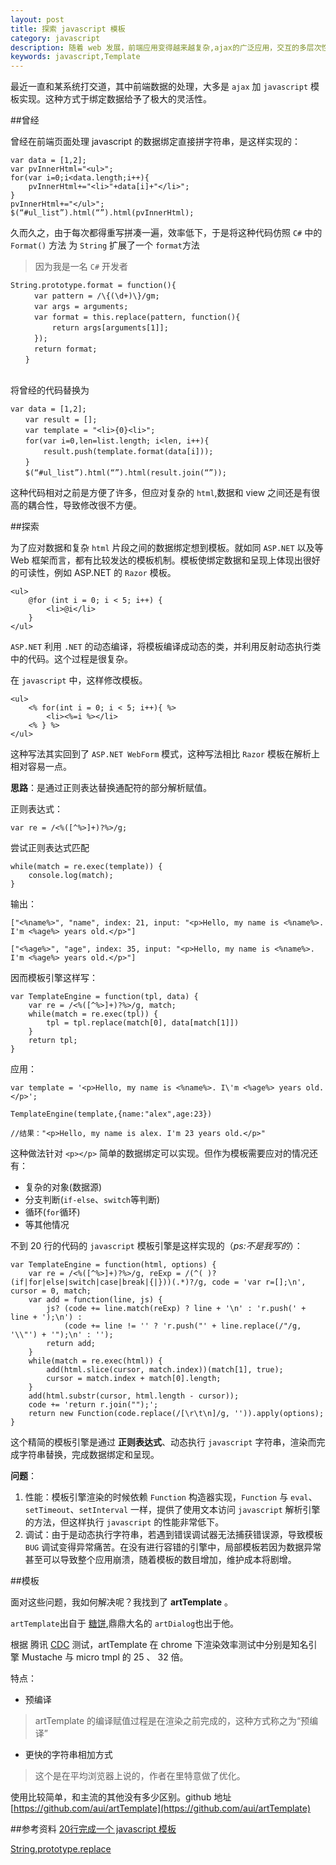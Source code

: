 ```yaml
---
layout: post
title: 探索 javascript 模板
category: javascript
description: 随着 web 发展，前端应用变得越来越复杂,ajax的广泛应用，交互的多层次性，以及不同场景的数据绑定和呈现，用传统的方式难以解决，于是 MVC思想流行，出现数据和界面分离，模板的应用成为重要的一环。
keywords: javascript,Template
--- 
```


最近一直和某系统打交道，其中前端数据的处理，大多是 `ajax` 加 `javascript` 模板实现。这种方式于绑定数据给予了极大的灵活性。

##曾经

曾经在前端页面处理 javascript 的数据绑定直接拼字符串，是这样实现的：

```
var data = [1,2]; 
var pvInnerHtml="<ul>";
for(var i=0;i<data.length;i++){
    pvInnerHtml+="<li>"+data[i]+"</li>";
}
pvInnerHtml+="</ul>";
$(“#ul_list”).html(“”).html(pvInnerHtml);
```
久而久之，由于每次都得重写拼凑一遍，效率低下，于是将这种代码仿照 `C#` 中的 `Format()` 方法 为 `String` 扩展了一个 `format`方法
>因为我是一名 `C#` 开发者

```
String.prototype.format = function(){
　　  var pattern = /\{(\d+)\}/gm;
　　  var args = arguments;
　　  var format = this.replace(pattern, function(){
　　      return args[arguments[1]];
　　  });
　　  return format;
　　}
　　
```
将曾经的代码替换为

```
var data = [1,2]; 
　　var result = [];
　　var template = "<li>{0}<li>";
　　for(var i=0,len=list.length; i<len, i++){
　　    result.push(template.format(data[i]));
　　}
　　$(“#ul_list”).html(“”).html(result.join(“”));
```

这种代码相对之前是方便了许多，但应对复杂的 `html`,数据和 view 之间还是有很高的耦合性，导致修改很不方便。

##探索

为了应对数据和复杂 `html` 片段之间的数据绑定想到模板。就如同 `ASP.NET` 以及等 Web 框架而言，都有比较发达的模板机制。模板使绑定数据和呈现上体现出很好的可读性，例如 ASP.NET  的 `Razor` 模板。

```
<ul>
    @for (int i = 0; i < 5; i++) {
        <li>@i</li>
    }
</ul>
```
`ASP.NET` 利用 `.NET` 的动态编译，将模板编译成动态的类，并利用反射动态执行类中的代码。这个过程是很复杂。

在 `javascript` 中，这样修改模板。

```
<ul>
    <% for(int i = 0; i < 5; i++){ %>
        <li><%=i %></li>
    <% } %>
</ul>

```
这种写法其实回到了 `ASP.NET WebForm` 模式，这种写法相比 `Razor` 模板在解析上相对容易一点。

**思路**：是通过正则表达替换通配符的部分解析赋值。

正则表达式：

```
var re = /<%([^%>]+)?%>/g;
```

尝试正则表达式匹配

```
while(match = re.exec(template)) {
    console.log(match);
}

```

输出：

```
["<%name%>", "name", index: 21, input: "<p>Hello, my name is <%name%>. I'm <%age%> years old.</p>"]

["<%age%>", "age", index: 35, input: "<p>Hello, my name is <%name%>. I'm <%age%> years old.</p>"]

```
因而模板引擎这样写：

```
var TemplateEngine = function(tpl, data) {
    var re = /<%([^%>]+)?%>/g, match;
    while(match = re.exec(tpl)) {
        tpl = tpl.replace(match[0], data[match[1]])
    }
    return tpl;
}

```
应用：

```
var template = '<p>Hello, my name is <%name%>. I\'m <%age%> years old.</p>';

TemplateEngine(template,{name:"alex",age:23})

//结果："<p>Hello, my name is alex. I'm 23 years old.</p>"

```

这种做法针对 `<p></p>` 简单的数据绑定可以实现。但作为模板需要应对的情况还有：
+ 复杂的对象(数据源)
+ 分支判断(`if-else`、`switch`等判断)
+ 循环(`for`循环)
+ 等其他情况


不到 20 行的代码的 `javascript` 模板引擎是这样实现的（*ps:不是我写的*）：

```
var TemplateEngine = function(html, options) {
    var re = /<%([^%>]+)?%>/g, reExp = /(^( )?(if|for|else|switch|case|break|{|}))(.*)?/g, code = 'var r=[];\n', cursor = 0, match;
    var add = function(line, js) {
        js? (code += line.match(reExp) ? line + '\n' : 'r.push(' + line + ');\n') :
            (code += line != '' ? 'r.push("' + line.replace(/"/g, '\\"') + '");\n' : '');
        return add;
    }
    while(match = re.exec(html)) {
        add(html.slice(cursor, match.index))(match[1], true);
        cursor = match.index + match[0].length;
    }
    add(html.substr(cursor, html.length - cursor));
    code += 'return r.join("");';
    return new Function(code.replace(/[\r\t\n]/g, '')).apply(options);
}

```
这个精简的模板引擎是通过 **正则表达式**、动态执行 `javascript` 字符串，渲染而完成字符串替换，完成数据绑定和呈现。

**问题**：
1. 性能：模板引擎渲染的时候依赖 `Function` 构造器实现，`Function` 与 `eval`、`setTimeout`、`setInterval` 一样，提供了使用文本访问 `javascript` 解析引擎的方法，但这样执行 `javascript` 的性能非常低下。
2. 调试：由于是动态执行字符串，若遇到错误调试器无法捕获错误源，导致模板 `BUG` 调试变得异常痛苦。在没有进行容错的引擎中，局部模板若因为数据异常甚至可以导致整个应用崩溃，随着模板的数目增加，维护成本将剧增。

##模板

面对这些问题，我如何解决呢？我找到了 **artTemplate** 。

`artTemplate`出自于 [糖饼](https://github.com/aui),鼎鼎大名的 `artDialog`也出于他。

根据 腾讯 [CDC](http://cdc.tencent.com/) 测试，artTemplate 在 chrome 下渲染效率测试中分别是知名引擎 Mustache 与 micro tmpl 的 25 、 32 倍。

特点：
+ 预编译 
> artTemplate 的编译赋值过程是在渲染之前完成的，这种方式称之为“预编译”
+ 更快的字符串相加方式
> 这个是在平均浏览器上说的，作者在里特意做了优化。

使用比较简单，和主流的其他没有多少区别。github 地址 [https://github.com/aui/artTemplate](https://github.com/aui/artTemplate)

##参考资料
[20行完成一个 javascript 模板](http://krasimirtsonev.com/blog/article/Javascript-template-engine-in-just-20-line)

[String.prototype.replace](https://developer.mozilla.org/zh-CN/docs/Web/JavaScript/Reference/Global_Objects/String/replace)